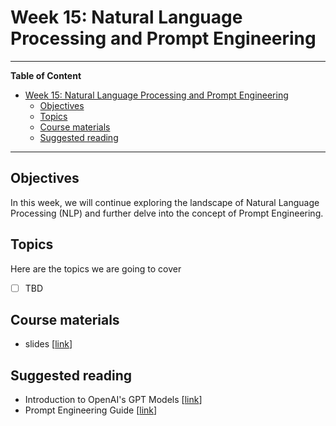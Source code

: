 # Week 15: Natural Language Processing and Prompt Engineering
---

**Table of Content**
- [Week 15: Natural Language Processing and Prompt Engineering](#week-15-natural-language-processing-and-prompt-engineering)
  - [Objectives](#objectives)
  - [Topics](#topics)
  - [Course materials](#course-materials)
  - [Suggested reading](#suggested-reading)

---
## Objectives
In this week, we will continue exploring the landscape of Natural Language Processing (NLP) and further delve into the concept of Prompt Engineering. 


## Topics
Here are the topics we are going to cover
* [ ] TBD


## Course materials
* slides [[link](https://docs.google.com/presentation/d/1GfHqEHCHanHTEBw06FhjqbswAekkvuMzH_gdnPQgVQA)]

## Suggested reading
* Introduction to OpenAI's GPT Models [[link](https://medium.com/biased-algorithms/introduction-to-openais-gpt-models-1de0d73fa5b5)]
* Prompt Engineering Guide [[link](https://www.promptingguide.ai/)]